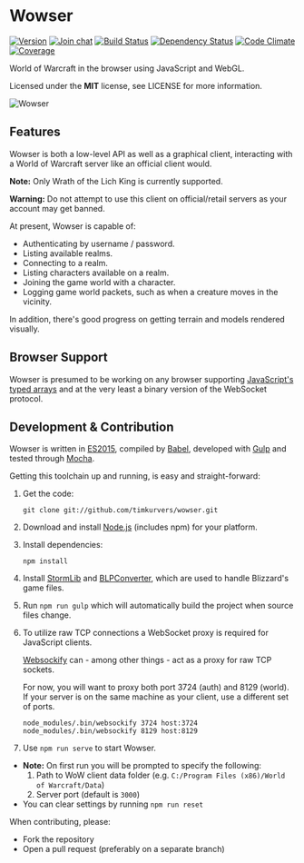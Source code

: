 # Wowser

[![Version](https://img.shields.io/npm/v/wowser.svg?style=flat)](https://www.npmjs.org/package/wowser)
[![Join chat](https://img.shields.io/badge/gitter-join_chat-blue.svg?style=flat)](https://gitter.im/timkurvers/wowser)
[![Build Status](https://img.shields.io/travis/timkurvers/wowser.svg?style=flat)](https://travis-ci.org/timkurvers/wowser)
[![Dependency Status](https://img.shields.io/gemnasium/timkurvers/wowser.svg?style=flat)](https://gemnasium.com/timkurvers/wowser)
[![Code Climate](https://img.shields.io/codeclimate/github/timkurvers/wowser.svg?style=flat)](https://codeclimate.com/github/timkurvers/wowser)
[![Coverage](https://img.shields.io/codeclimate/coverage/github/timkurvers/wowser.svg?style=flat)](https://codeclimate.com/github/timkurvers/wowser)

World of Warcraft in the browser using JavaScript and WebGL.

Licensed under the **MIT** license, see LICENSE for more information.

![Wowser](http://office.moonsphere.net/wowser.png)

## Features

Wowser is both a low-level API as well as a graphical client, interacting with a World of Warcraft server like an official client would.

**Note:** Only Wrath of the Lich King is currently supported.

**Warning:** Do not attempt to use this client on official/retail servers as
your account may get banned.

At present, Wowser is capable of:

* Authenticating by username / password.
* Listing available realms.
* Connecting to a realm.
* Listing characters available on a realm.
* Joining the game world with a character.
* Logging game world packets, such as when a creature moves in the vicinity.

In addition, there's good progress on getting terrain and models rendered visually.


## Browser Support

Wowser is presumed to be working on any browser supporting [JavaScript's typed arrays](http://caniuse.com/#search=typed%20arrays) and at the very least a binary version of the WebSocket protocol.


## Development & Contribution

Wowser is written in [ES2015](https://babeljs.io/docs/learn-es2015/), compiled by [Babel](https://babeljs.io/), developed with [Gulp](http://gulpjs.com/) and tested through [Mocha](http://mochajs.org/).

Getting this toolchain up and running, is easy and straight-forward:

1. Get the code:

   ```shell
   git clone git://github.com/timkurvers/wowser.git
   ```

2. Download and install [Node.js](http://nodejs.org/#download) (includes npm) for your platform.

3. Install dependencies:

   ```shell
   npm install
   ```

4. Install [StormLib](https://github.com/timkurvers/blizzardry#mpq) and [BLPConverter](https://github.com/timkurvers/blizzardry#blp), which are used to handle Blizzard's game files.

5. Run `npm run gulp` which will automatically build the project when source files change.

6. To utilize raw TCP connections a WebSocket proxy is required for JavaScript clients.

   [Websockify](https://github.com/kanaka/websockify/) can - among other things - act
   as a proxy for raw TCP sockets.

   For now, you will want to proxy both port 3724 (auth) and 8129 (world). If your server is on the same machine as your client, use a different set of ports.

   ```shell
   node_modules/.bin/websockify 3724 host:3724
   node_modules/.bin/websockify 8129 host:8129
   ```

7. Use `npm run serve` to start Wowser.
  * **Note:** On first run you will be prompted to specify the following:
    1. Path to WoW client data folder (e.g. `C:/Program Files (x86)/World of Warcraft/Data`)
    2. Server port (default is `3000`)
  * You can clear settings by running `npm run reset`


When contributing, please:

* Fork the repository
* Open a pull request (preferably on a separate branch)
